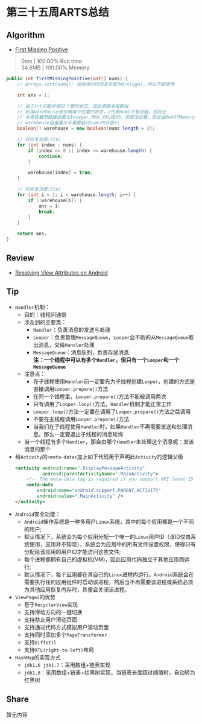 # 第三十五周ARTS总结
## Algorithm
- [First Missing Positive](https://leetcode.com/problems/first-missing-positive/)
> 0ms | 100.00% Run time  
> 34.6MB | 100.00% Memory
```java
public int firstMissingPositive(int[] nums) {
    // Arrays.sort(nums); 该排序的时间复杂度为O(nlogn)，所以不能使用

    int ans = 1;

    // 由于int只能存储32个数的状态，因此直接采用数组
    // 利用warehouse来存储每个位置的状态，1代表nums中有该值，否则无
    // 本来容量想直接设置为Integer.MAX_VALUE的，但是没必要，而且会OutOfMemory
    // warehouse容量最大不需要超过nums的长度+2
    boolean[] warehouse = new boolean[nums.length + 2];

    // 时间复杂度:O(n)
    for (int index : nums) {
        if (index <= 0 || index >= warehouse.length) {
            continue;
        }

        warehouse[index] = true;
    }

    // 时间复杂度:O(n)
    for (int i = 1; i < warehouse.length; i++) {
        if (!warehouse[i]) {
            ans = i;
            break;
        }
    }

    return ans;
}
```

## Review
- [Resolving View Attributes on Android](https://ataulm.github.io/2019/10/28/resolving-view-attributes.html)

## Tip
+ `Handler`机制：
    + 目的：线程间通信
    + 涉及到的主要类：
        + `Handler`：负责消息的发送与处理
        + `Looper`：负责管理`MessageQueue`，`Looper`会不断的从`MessageQueue`取出消息，交给`Handler`处理
        + `MessageQueue`：消息队列，负责存放消息  
           **注：一个线程中可以有多个`Handler`，但只有一个`Looper`和一个`MessageQueue`**
    + 注意点：
        + 在子线程使用`Handler`前一定要先为子线程创建`Looper`，创建的方式是直接调用`Looper.prepare()`方法
        + 在同一个线程里，`Looper.prepare()`方法不能被调用两次
        + 只有调用了`Looper.loop()`方法，`Handler`机制才能正常工作
        + `Looper.loop()`方法一定要在调用了`Looper.prepare()`方法之后调用
        + 不要在主线程调用`Looper.prepare()`方法
        + 当我们在子线程使用`Handler`时，如果`Handler`不再需要发送和处理消息，那么一定要退出子线程的消息轮询
    + 当一个线程有多个`Handler`，那会由哪个`Handler`来处理这个消息呢：发该消息的那个
+ 给`Activity`的`<meta-data>`加上如下代码用于声明此`Activity`的逻辑父级
    ```xml
    <activity android:name=".DisplayMessageActivity"
              android:parentActivityName=".MainActivity">
        <!-- The meta-data tag is required if you support API level 15 and lower -->
        <meta-data
            android:name="android.support.PARENT_ACTIVITY"
            android:value=".MainActivity" />
    </activity>
    ```
+ `Android`安全功能：
    + `Android`操作系统是一种多用户`Linux`系统，其中的每个应用都是一个不同的用户;
    + 默认情况下，系统会为每个应用分配一个唯一的`Linux`用户ID（该ID仅由系统使用，应用并不知晓）。系统会为应用中的所有文件设置权限，使得只有分配给该应用的用户ID才能访问这些文件;
    + 每个进程都拥有自己的虚拟机(VM)，因此应用代码独立于其他应用而运行;
    + 默认情况下，每个应用都在其自己的`Linux`进程内运行。`Android`系统会在需要执行任何应用组件时启动该进程，然后当不再需要该进程或系统必须为其他应用恢复内存时，其便会关闭该进程。
+ `ViewPage2`的优势
    + 基于`RecyclerView`实现
    + 支持滑动方向的一键切换
    + 支持禁止用户滑动页面
    + 支持通过代码方式模拟用户滚动页面
    + 支持同时添加多个`PageTransformer`
    + 支持`DiffUtil`
    + 支持`RTL(right-to-left)`布局
+ `HashMap`的实现方式
    + `jdk1.6 jdk1.7`：采用数组+链表实现
    + `jdk1.8`：采用数组+链表+红黑树实现，当链表长度超过阈值时，自动转为红黑树
    
## Share
暂无内容

<Vssue title="第三十五周ARTS总结" />